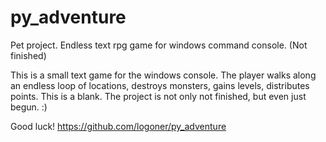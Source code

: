 # py_adventure
Pet project. Endless text rpg game for windows command console. (Not finished)

This is a small text game for the windows console.
The player walks along an endless loop of locations, destroys monsters, gains levels, distributes points.
This is a blank. The project is not only not finished, but even just begun. :)

Good luck!
https://github.com/logoner/py_adventure
